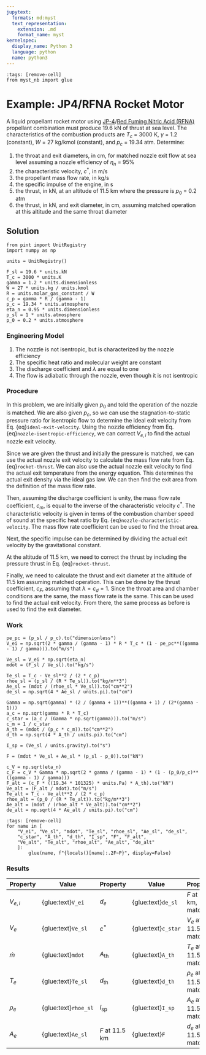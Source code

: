 ```yaml
---
jupytext:
  formats: md:myst
  text_representation:
    extension: .md
    format_name: myst
kernelspec:
  display_name: Python 3
  language: python
  name: python3
---
```


```{code-cell}
:tags: [remove-cell]
from myst_nb import glue
```

# Example: JP4/RFNA Rocket Motor

<!-- This is based on Problem E11.3 from Sforza, Theory of Aerospace Propulsion -->

A liquid propellant rocket motor using [JP-4](https://en.wikipedia.org/wiki/JP-4)/[Red Fuming Nitric Acid (RFNA)](https://en.wikipedia.org/wiki/Red_fuming_nitric_acid) propellant combination must produce 19.6 kN of thrust at sea level. The characteristics of the combustion products are $T_c$ = 3000 K, $\gamma$ = 1.2 (constant), $W$ = 27 kg/kmol (constant), and $p_c$ = 19.34 atm. Determine:

1. the throat and exit diameters, in cm, for matched nozzle exit flow at sea level assuming a nozzle efficiency of $\eta_n$ = 95%
2. the characteristic velocity, $c^*$, in m/s
3. the propellant mass flow rate, in kg/s
4. the specific impulse of the engine, in s
5. the thrust, in kN, at an altitude of 11.5 km where the pressure is $p_0$ = 0.2 atm
6. the thrust, in kN, and exit diameter, in cm, assuming matched operation at this altitude and the same throat diameter

## Solution

```{code-cell}
from pint import UnitRegistry
import numpy as np

units = UnitRegistry()

F_sl = 19.6 * units.kN
T_c = 3000 * units.K
gamma = 1.2 * units.dimensionless
W = 27 * units.kg / units.kmol
R = units.molar_gas_constant / W
c_p = gamma * R / (gamma - 1)
p_c = 19.34 * units.atmosphere
eta_n = 0.95 * units.dimensionless
p_sl = 1 * units.atmosphere
p_0 = 0.2 * units.atmosphere
```

### Engineering Model

1. The nozzle is not isentropic, but is characterized by the nozzle efficiency
2. The specific heat ratio and molecular weight are constant
3. The discharge coefficient and $\lambda$ are equal to one
4. The flow is adiabatic through the nozzle, even though it is not isentropic

### Procedure

In this problem, we are initially given $p_0$ and told the operation of the nozzle is matched. We are also given $p_c$, so we can use the stagnation-to-static pressure ratio for isentropic flow to determine the ideal exit velocity from Eq. {eq}`ideal-exit-velocity`. Using the nozzle efficiency from Eq. {eq}`nozzle-isentropic-efficiency`, we can correct $V_{e,i}$ to find the actual nozzle exit velocity.

Since we are given the thrust and initially the pressure is matched, we can use the actual nozzle exit velocity to calculate the mass flow rate from Eq. {eq}`rocket-thrust`. We can also use the actual nozzle exit velocity to find the actual exit temperature from the energy equation. This determines the actual exit density via the ideal gas law. We can then find the exit area from the definition of the mass flow rate.

Then, assuming the discharge coefficient is unity, the mass flow rate coefficient, $c_m$, is equal to the inverse of the characteristic velocity $c^*$. The characteristic velocity is given in terms of the combustion chamber speed of sound at the specific heat ratio by Eq. {eq}`nozzle-characteristic-velocity`. The mass flow rate coefficient can be used to find the throat area.

Next, the specific impulse can be determined by dividing the actual exit velocity by the gravitational constant.

At the altitude of 11.5 km, we need to correct the thrust by including the pressure thrust in Eq. {eq}`rocket-thrust`.

Finally, we need to calculate the thrust and exit diameter at the altitude of 11.5 km assuming matched operation. This can be done by the thrust coefficient, $c_F$, assuming that $\lambda = c_d = 1$. Since the throat area and chamber conditions are the same, the mass flow rate is the same. This can be used to find the actual exit velocity. From there, the same process as before is used to find the exit diameter.

### Work

```{code-cell}
pe_pc = (p_sl / p_c).to("dimensionless")
V_ei = np.sqrt(2 * gamma / (gamma - 1) * R * T_c * (1 - pe_pc**((gamma - 1) / gamma))).to("m/s")

Ve_sl = V_ei * np.sqrt(eta_n)
mdot = (F_sl / Ve_sl).to("kg/s")

Te_sl = T_c - Ve_sl**2 / (2 * c_p)
rhoe_sl = (p_sl / (R * Te_sl)).to("kg/m**3")
Ae_sl = (mdot / (rhoe_sl * Ve_sl)).to("cm**2")
de_sl = np.sqrt(4 * Ae_sl / units.pi).to("cm")

Gamma = np.sqrt(gamma) * (2 / (gamma + 1))**((gamma + 1) / (2*(gamma - 1)))
a_c = np.sqrt(gamma * R * T_c)
c_star = (a_c / (Gamma * np.sqrt(gamma))).to("m/s")
c_m = 1 / c_star
A_th = (mdot / (p_c * c_m)).to("cm**2")
d_th = np.sqrt(4 * A_th / units.pi).to("cm")

I_sp = (Ve_sl / units.gravity).to("s")

F = (mdot * Ve_sl + Ae_sl * (p_sl - p_0)).to("kN")

c_V = np.sqrt(eta_n)
c_F = c_V * Gamma * np.sqrt(2 * gamma / (gamma - 1) * (1 - (p_0/p_c)**((gamma - 1) / gamma)))
F_alt = (c_F * ((19.34 * 101325) * units.Pa) * A_th).to("kN")
Ve_alt = (F_alt / mdot).to("m/s")
Te_alt = T_c - Ve_alt**2 / (2 * c_p)
rhoe_alt = (p_0 / (R * Te_alt)).to("kg/m**3")
Ae_alt = (mdot / (rhoe_alt * Ve_alt)).to("cm**2")
de_alt = np.sqrt(4 * Ae_alt / units.pi).to("cm")
```

```{code-cell}
:tags: [remove-cell]
for name in [
    "V_ei", "Ve_sl", "mdot", "Te_sl", "rhoe_sl", "Ae_sl", "de_sl",
    "c_star", "A_th", "d_th", "I_sp", "F", "F_alt",
    "Ve_alt", "Te_alt", "rhoe_alt", "Ae_alt", "de_alt"
    ]:
        glue(name, f"{locals()[name]:.2F~P}", display=False)
```

### Results

| Property  | Value | Property | Value | Property | Value |
|-----------|-------|----------|-------|----------|-------|
| $V_{e,i}$ | {glue:text}`V_ei`   | $d_e$     | {glue:text}`de_sl`    | $F$ at 11.5 km, matched | {glue:text}`F_alt` |
| $V_e$     | {glue:text}`Ve_sl`    | $c^*$     | {glue:text}`c_star` | $V_e$ at 11.5 km, matched | {glue:text}`Ve_alt` |
| $\dot{m}$ | {glue:text}`mdot`   | $A_{\text{th}}$ | {glue:text}`A_th` | $T_e$ at 11.5 km, matched | {glue:text}`Te_alt` |
| $T_e$     | {glue:text}`Te_sl`    | $d_{\text{th}}$ | {glue:text}`d_th` | $\rho_e$ at 11.5 km, matched | {glue:text}`rhoe_alt` |
| $\rho_e$  | {glue:text}`rhoe_sl`  | $I_{\text{sp}}$ | {glue:text}`I_sp` | $A_e$ at 11.5 km, matched | {glue:text}`Ae_alt` |
| $A_e$     | {glue:text}`Ae_sl`    | $F$ at 11.5 km  | {glue:text}`F`    | $d_e$ at 11.5 km, matched | {glue:text}`de_alt` |
